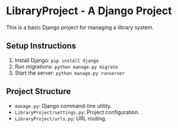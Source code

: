 # LibraryProject - A Django Project

This is a basic Django project for managing a library system.

## Setup Instructions

1. Install Django: `pip install django`
2. Run migrations: `python manage.py migrate`
3. Start the server: `python manage.py runserver`

## Project Structure

- `manage.py`: Django command-line utility.
- `LibraryProject/settings.py`: Project configuration.
- `LibraryProject/urls.py`: URL routing.

